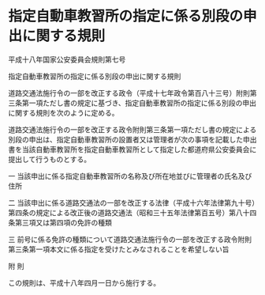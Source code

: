 # 指定自動車教習所の指定に係る別段の申出に関する規則

平成十八年国家公安委員会規則第七号

指定自動車教習所の指定に係る別段の申出に関する規則

道路交通法施行令の一部を改正する政令（平成十七年政令第百八十三号）附則第三条第一項ただし書の規定に基づき、指定自動車教習所の指定に係る別段の申出に関する規則を次のように定める。

道路交通法施行令の一部を改正する政令附則第三条第一項ただし書の規定による別段の申出は、指定自動車教習所の設置者又は管理者が次の事項を記載した申出書を当該自動車教習所を指定自動車教習所として指定した都道府県公安委員会に提出して行うものとする。

一 当該申出に係る指定自動車教習所の名称及び所在地並びに管理者の氏名及び住所

二 当該申出に係る道路交通法の一部を改正する法律（平成十六年法律第九十号）第四条の規定による改正後の道路交通法（昭和三十五年法律第百五号）第八十四条第三項又は第四項の免許の種類

三 前号に係る免許の種類について道路交通法施行令の一部を改正する政令附則第三条第一項本文に係る指定を受けたとみなされることを希望しない旨

附 則

この規則は、平成十八年四月一日から施行する。
